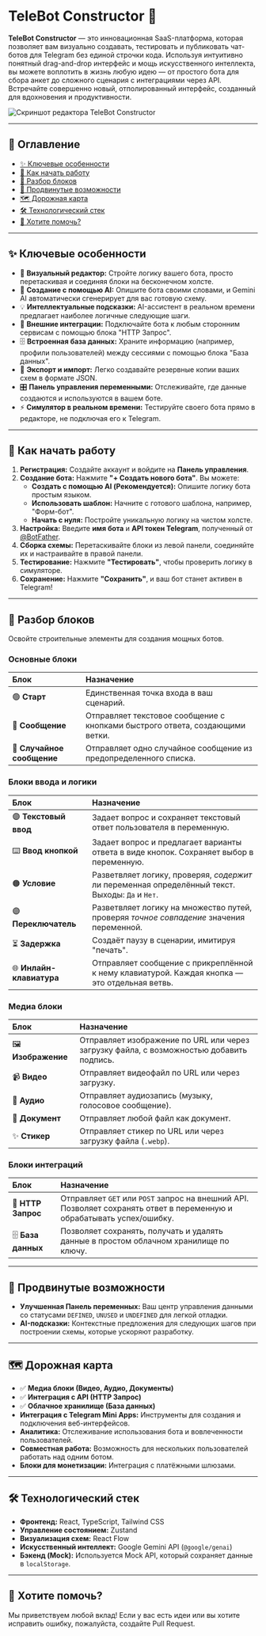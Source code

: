 # TeleBot Constructor 🚀

**TeleBot Constructor** — это инновационная SaaS-платформа, которая позволяет вам визуально создавать, тестировать и публиковать чат-ботов для Telegram без единой строчки кода. Используя интуитивно понятный drag-and-drop интерфейс и мощь искусственного интеллекта, вы можете воплотить в жизнь любую идею — от простого бота для сбора анкет до сложного сценария с интеграциями через API. Встречайте совершенно новый, отполированный интерфейс, созданный для вдохновения и продуктивности.

![Скриншот редактора TeleBot Constructor](https://images.unsplash.com/photo-1611118677103-550993a46587?q=80&w=2669&auto=format&fit=crop)

---

## 🧭 Оглавление

- [✨ Ключевые особенности](#-ключевые-особенности)
- [🚀 Как начать работу](#-как-начать-работу)
- [🧩 Разбор блоков](#-разбор-блоков)
- [🌟 Продвинутые возможности](#-продвинутые-возможности)
- [🗺️ Дорожная карта](#️-дорожная-карта)
- [🛠️ Технологический стек](#️-технологический-стек)
- [🤝 Хотите помочь?](#-хотите-помочь)

---

## ✨ Ключевые особенности

-   🎨 **Визуальный редактор:** Стройте логику вашего бота, просто перетаскивая и соединяя блоки на бесконечном холсте.
-   🤖 **Создание с помощью AI:** Опишите бота своими словами, и Gemini AI автоматически сгенерирует для вас готовую схему.
-   💡 **Интеллектуальные подсказки:** AI-ассистент в реальном времени предлагает наиболее логичные следующие шаги.
-   🔗 **Внешние интеграции:** Подключайте бота к любым сторонним сервисам с помощью блока "HTTP Запрос".
-   🗄️ **Встроенная база данных:** Храните информацию (например, профили пользователей) между сессиями с помощью блока "База данных".
-   📂 **Экспорт и импорт:** Легко создавайте резервные копии ваших схем в формате JSON.
-   🎛️ **Панель управления переменными:** Отслеживайте, где данные создаются и используются в вашем боте.
-   ⚡ **Симулятор в реальном времени:** Тестируйте своего бота прямо в редакторе, не подключая его к Telegram.

---

## 🚀 Как начать работу

1.  **Регистрация:** Создайте аккаунт и войдите на **Панель управления**.
2.  **Создание бота:** Нажмите **"+ Создать нового бота"**. Вы можете:
    *   **Создать с помощью AI (Рекомендуется):** Опишите логику бота простым языком.
    *   **Использовать шаблон:** Начните с готового шаблона, например, "Форм-бот".
    *   **Начать с нуля:** Постройте уникальную логику на чистом холсте.
3.  **Настройка:** Введите **имя бота** и **API токен Telegram**, полученный от [@BotFather](https://t.me/BotFather).
4.  **Сборка схемы:** Перетаскивайте блоки из левой панели, соединяйте их и настраивайте в правой панели.
5.  **Тестирование:** Нажмите **"Тестировать"**, чтобы проверить логику в симуляторе.
6.  **Сохранение:** Нажмите **"Сохранить"**, и ваш бот станет активен в Telegram!

---

## 🧩 Разбор блоков

Освойте строительные элементы для создания мощных ботов.

### Основные блоки

| Блок | Назначение |
| :--- | :--- |
| 🟢 **Старт** | Единственная точка входа в ваш сценарий. |
| 🔵 **Сообщение** | Отправляет текстовое сообщение с кнопками быстрого ответа, создающими ветки. |
| 🔴 **Случайное сообщение** | Отправляет одно случайное сообщение из предопределенного списка. |

### Блоки ввода и логики

| Блок | Назначение |
| :--- | :--- |
| 🟣 **Текстовый ввод** | Задает вопрос и сохраняет текстовый ответ пользователя в переменную. |
| ⌨️ **Ввод кнопкой** | Задает вопрос и предлагает варианты ответа в виде кнопок. Сохраняет выбор в переменную. |
| 🟠 **Условие** | Разветвляет логику, проверяя, *содержит* ли переменная определённый текст. Выходы: `Да` и `Нет`. |
| 🟣 **Переключатель** | Разветвляет логику на множество путей, проверяя *точное совпадение* значения переменной. |
| ⏳ **Задержка** | Создаёт паузу в сценарии, имитируя "печать". |
| 🌐 **Инлайн-клавиатура** | Отправляет сообщение с прикреплённой к нему клавиатурой. Каждая кнопка — это отдельная ветвь. |

### Медиа блоки

| Блок | Назначение |
| :--- | :--- |
| 🖼️ **Изображение** | Отправляет изображение по URL или через загрузку файла, с возможностью добавить подпись. |
| 📹 **Видео** | Отправляет видеофайл по URL или через загрузку. |
| 🎵 **Аудио** | Отправляет аудиозапись (музыку, голосовое сообщение). |
| 📄 **Документ** | Отправляет любой файл как документ. |
| ✨ **Стикер** | Отправляет стикер по URL или через загрузку файла (`.webp`). |

### Блоки интеграций

| Блок | Назначение |
| :--- | :--- |
| 📡 **HTTP Запрос** | Отправляет `GET` или `POST` запрос на внешний API. Позволяет сохранять ответ в переменную и обрабатывать успех/ошибку. |
| 🗄️ **База данных** | Позволяет сохранять, получать и удалять данные в простом облачном хранилище по ключу. |

---

## 🌟 Продвинутые возможности

- **Улучшенная Панель переменных:** Ваш центр управления данными со статусами `DEFINED`, `UNUSED` и `UNDEFINED` для легкой отладки.
- **AI-подсказки:** Контекстные предложения для следующих шагов при построении схемы, которые ускоряют разработку.

---

## 🗺️ Дорожная карта

-   ✅ **Медиа блоки (Видео, Аудио, Документы)**
-   ✅ **Интеграция с API (HTTP Запрос)**
-   ✅ **Облачное хранилище (База данных)**
-   **Интеграция с Telegram Mini Apps:** Инструменты для создания и подключения веб-интерфейсов.
-   **Аналитика:** Отслеживание использования бота и вовлеченности пользователей.
-   **Совместная работа:** Возможность для нескольких пользователей работать над одним ботом.
-   **Блоки для монетизации:** Интеграция с платёжными шлюзами.

---

## 🛠️ Технологический стек

-   **Фронтенд:** React, TypeScript, Tailwind CSS
-   **Управление состоянием:** Zustand
-   **Визуализация схем:** React Flow
-   **Искусственный интеллект:** Google Gemini API (`@google/genai`)
-   **Бэкенд (Mock):** Используется Mock API, который сохраняет данные в `localStorage`.

---

## 🤝 Хотите помочь?

Мы приветствуем любой вклад! Если у вас есть идеи или вы хотите исправить ошибку, пожалуйста, создайте Pull Request.
